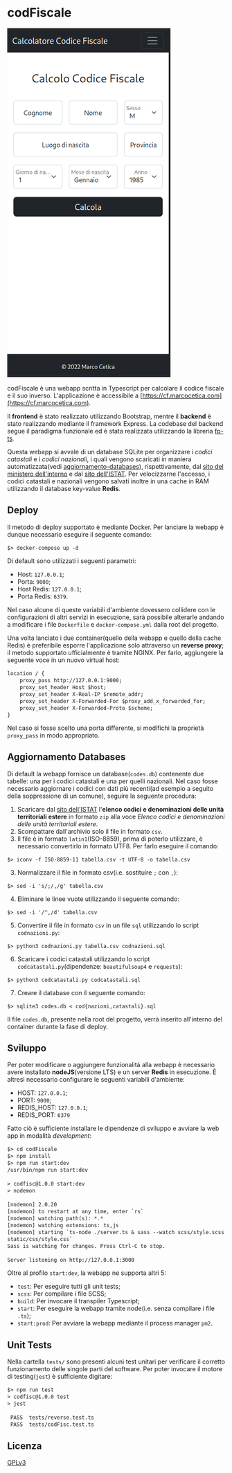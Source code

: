 # codFiscale

![](.screenshot.png)

codFiscale è una webapp scritta in Typescript per calcolare il 
codice fiscale e il suo inverso. 
L'applicazione è accessibile a [https://cf.marcocetica.com](https://cf.marcocetica.com).

Il **frontend** è stato realizzato utilizzando Bootstrap, mentre il **backend** è stato
realizzando mediante il framework Express. La codebase del backend segue il paradigma
funzionale ed è stata realizzata utilizzando la libreria [fp-ts](https://gcanti.github.io/fp-ts/).

Questa webapp si avvale di un database SQLite per organizzare i _codici catastali_ e i
_codici nazionali_, i quali vengono scaricati in maniera automatizzata(vedi [aggiornamento-databases](#aggiornamento-databases)), 
rispettivamente, dal [sito del ministero dell'interno](https://dait.interno.gov.it/territorio-e-autonomie-locali/sut/elenco_codici_comuni.php")
e dal [sito dell'ISTAT](https://www.istat.it/it/archivio/6747). Per velocizzarne l'accesso,
i codici catastali e nazionali vengono salvati inoltre in una cache in RAM utilizzando 
il database key-value **Redis**.

## Deploy
Il metodo di deploy supportato è mediante Docker. Per lanciare la webapp è dunque necessario 
eseguire il seguente comando:
```shell
$> docker-compose up -d
```

Di default sono utilizzati i seguenti parametri:
- Host: `127.0.0.1`;  
- Porta: `9000`;  
- Host Redis: `127.0.0.1`;  
- Porta Redis: `6379`.

Nel caso alcune di queste variabili d'ambiente dovessero collidere con
le configurazioni di altri servizi in esecuzione, sarà possibile alterarle andando a modificare i file
`Dockerfile` e `docker-compose.yml` dalla root del progetto.

Una volta lanciato i due container(quello della webapp e quello della cache Redis) è
preferibile esporre l'applicazione solo attraverso un **reverse proxy**; il metodo supportato
ufficialmente è tramite NGINX. Per farlo, aggiungere la seguente voce in un nuovo 
virtual host:
```nginx
location / {
    proxy_pass http://127.0.0.1:9000;
    proxy_set_header Host $host;
    proxy_set_header X-Real-IP $remote_addr;
    proxy_set_header X-Forwarded-For $proxy_add_x_forwarded_for;
    proxy_set_header X-Forwarded-Proto $scheme;
}
```

Nel caso si fosse scelto una porta differente, si modifichi la proprietà `proxy_pass`
in modo appropriato.

## Aggiornamento Databases
Di default la webapp fornisce un database(`codes.db`) contenente due tabelle: una per 
i codici catastali e una per quelli nazionali. Nel caso fosse necessario
aggiornare i codici con dati più recenti(ad esempio a seguito della soppressione di 
un comune), seguire la seguente procedura:

1. Scaricare dal [sito dell'ISTAT](https://www.istat.it/it/archivio/6747)
l'**elenco codici e denominazioni delle unità territoriali estere** in formato `zip` 
alla voce _Elenco codici e denominazioni delle unità territoriali estere_. 
2. Scompattare dall'archivio solo il file in formato `csv`.
2. Il file è in formato `latin1`(ISO-8859), prima di poterlo utilizzare, è necessario convertirlo
in formato UTF8. Per farlo eseguire il comando:
```shell
$> iconv -f ISO-8859-11 tabella.csv -t UTF-8 -o tabella.csv
```
3. Normalizzare il file in formato csv(i.e. sostituire `;` con `,`):
```shell
$> sed -i 's/;/,/g' tabella.csv
```
4. Eliminare le linee vuote utilizzando il seguente comando:
```shell
$> sed -i '/^,/d' tabella.csv
```
5. Convertire il file in formato `csv` in un file `sql` utilizzando lo 
script `codnazioni.py`:
```shell
$> python3 codnazioni.py tabella.csv codnazioni.sql
```
6. Scaricare i codici catastali utilizzando lo script `codcatastali.py`(dipendenze: `beautifulsoup4` e `requests`):
```shell
$> python3 codcatastali.py codcatastali.sql
```
7. Creare il database con il seguente comando:
```shell
$> sqlite3 codes.db < cod{nazioni,catastali}.sql
```
Il file `codes.db`, presente nella root del progetto, verrà inserito all'interno del container durante
la fase di deploy.


## Sviluppo
Per poter modificare o aggiungere funzionalità alla webapp è necessario avere installato
**nodeJS**(versione LTS) e un server **Redis** in esecuzione. È altresì necessario 
configurare le seguenti variabili d'ambiente:
- HOST: `127.0.0.1`;
- PORT: `9000`;
- REDIS_HOST: `127.0.0.1`;
- REDIS_PORT: `6379`

Fatto ciò è sufficiente installare le dipendenze di sviluppo e avviare la web app
in modalità _development_:
```shell
$> cd codFiscale
$> npm install
$> npm run start:dev
/usr/bin/npm run start:dev

> codfisc@1.0.0 start:dev
> nodemon

[nodemon] 2.0.20
[nodemon] to restart at any time, enter `rs`
[nodemon] watching path(s): *.*
[nodemon] watching extensions: ts,js
[nodemon] starting `ts-node ./server.ts & sass --watch scss/style.scss static/css/style.css`
Sass is watching for changes. Press Ctrl-C to stop.

Server listening on http://127.0.0.1:3000
```

Oltre al profilo `start:dev`, la webapp ne supporta altri 5:
- `test`: Per eseguire tutti gli unit tests;
- `scss`: Per compilare i file SCSS;  
- `build`: Per invocare il transpiler Typescript;  
- `start`: Per eseguire la webapp tramite node(i.e. senza compilare i file `.ts`);  
- `start:prod`: Per avviare la webapp mediante il process manager `pm2`.

## Unit Tests
Nella cartella `tests/` sono presenti alcuni test unitari per verificare il corretto funzionamento
delle singole parti del software. Per poter invocare il motore di testing(`jest`) è 
sufficiente digitare:
```shell
$> npm run test
> codfisc@1.0.0 test
> jest

 PASS  tests/reverse.test.ts
 PASS  tests/codFisc.test.ts
```

## Licenza
[GPLv3](https://choosealicense.com/licenses/gpl-3.0/)
